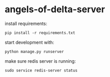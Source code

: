 # angels-of-delta-server

install requirements:

`pip install -r requirements.txt`

start development with: 

`python manage.py runserver`

make sure redis server is running:

`sudo service redis-server status`
